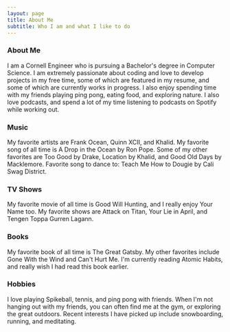 ```yaml
---
layout: page
title: About Me
subtitle: Who I am and what I like to do
---
```


### About Me

I am a Cornell Engineer who is pursuing a Bachelor's degree in Computer Science. I am extremely passionate about coding and love to develop projects in my free time, some of which are featured in my resume, and some of which are currently works in progress. I also enjoy spending time with my friends playing ping pong, eating food, and exploring nature. I also love podcasts, and spend a lot of my time listening to podcasts on Spotify while working out.

### Music

My favorite artists are Frank Ocean, Quinn XCII, and Khalid. My favorite song of all time is A Drop in the Ocean by Ron Pope. Some of my other favorites are Too Good by Drake, Location by Khalid, and Good Old Days by Macklemore. Favorite song to dance to: Teach Me How to Dougie by Cali Swag District.

### TV Shows

My favorite movie of all time is Good Will Hunting, and I really enjoy Your Name too. My favorite shows are Attack on Titan, Your Lie in April, and Tengen Toppa Gurren Lagann.

### Books

My favorite book of all time is The Great Gatsby. My other favorites include Gone With the Wind and Can't Hurt Me. I'm currently reading Atomic Habits, and really wish I had read this book earlier.

### Hobbies

I love playing Spikeball, tennis, and ping pong with friends. When I'm not hanging out with my friends, you can often find me at the gym, or exploring the great outdoors. Recent interests I have picked up include snowboarding, running, and meditating.
